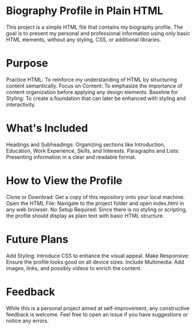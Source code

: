 # Biography Profile in Plain HTML
This project is a simple HTML file that contains my biography profile. The goal is to present my personal and professional information using only basic HTML elements, without any styling, CSS, or additional libraries.

# Purpose
Practice HTML: To reinforce my understanding of HTML by structuring content semantically.
Focus on Content: To emphasize the importance of content organization before applying any design elements.
Baseline for Styling: To create a foundation that can later be enhanced with styling and interactivity.

# What's Included
Headings and Subheadings: Organizing sections like Introduction, Education, Work Experience, Skills, and Interests.
Paragraphs and Lists: Presenting information in a clear and readable format.

# How to View the Profile
Clone or Download: Get a copy of this repository onto your local machine.
Open the HTML File: Navigate to the project folder and open index.html in any web browser.
No Setup Required: Since there is no styling or scripting, the profile should display as plain text with basic HTML structure.

# Future Plans
Add Styling: Introduce CSS to enhance the visual appeal.
Make Responsive: Ensure the profile looks good on all device sizes.
Include Multimedia: Add images, links, and possibly videos to enrich the content.

# Feedback
While this is a personal project aimed at self-improvement, any constructive feedback is welcome. Feel free to open an issue if you have suggestions or notice any errors.
